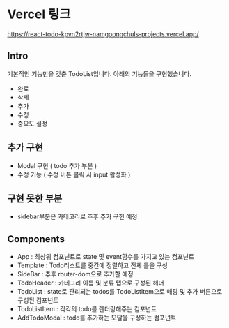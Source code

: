 # Vercel 링크
<https://react-todo-kpvn2rtjw-namgoongchuls-projects.vercel.app/>

## Intro
기본적인 기능만을 갖춘 TodoList입니다. 아래의 기능들을 구현했습니다.


 - 완료
 - 삭제
 - 추가
 - 수정
 - 중요도 설정


## 추가 구현


 - Modal 구현 ( todo 추가 부분 )
 - 수정 기능 ( 수정 버튼 클릭 시 input 활성화 )


## 구현 못한 부분


 - sidebar부분은 카테고리로 추후 추가 구현 예정


## Components


 - App : 최상위 컴포넌트로 state 및 event함수를 가지고 있는 컴포넌트
 - Template : Todo리스트를 중간에 정렬하고 전체 틀을 구성
 - SideBar : 추후 router-dom으로 추가할 예정
 - TodoHeader : 카테고리 이름 및 분류 탭으로 구성된 헤더
 - TodoList : state로 관리되는 todos를 TodoListItem으로 매핑 및 추가 버튼으로 구성된 컴포넌트
 - TodoListItem : 각각의 todo를 렌더링해주는 컴포넌트
 - AddTodoModal : todo를 추가하는 모달을 구성하는 컴포넌트
